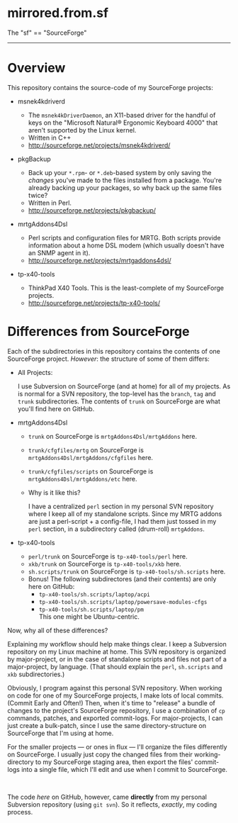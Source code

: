 mirrored.from.sf
================

The "sf" == "SourceForge"

---

# Overview #

This repository contains the source-code of my SourceForge projects:

* msnek4kdriverd
  - The `msnek4kDriverDaemon`, an X11-based driver for the handful of
    keys on the "Microsoft Natural® Ergonomic Keyboard 4000" that
    aren't supported by the Linux kernel.
  - Written in C++
  - http://sourceforge.net/projects/msnek4kdriverd/

* pkgBackup
  - Back up your `*.rpm`- or `*.deb`-based system by only saving the
    *changes* you've made to the files installed from a package.
    You're already backing up your packages, so why back up the same
    files twice?
  - Written in Perl.
  - http://sourceforge.net/projects/pkgbackup/

* mrtgAddons4Dsl
  - Perl scripts and configuration files for MRTG.
    Both scripts provide information about a home DSL modem (which
    usually doesn't have an SNMP agent in it).
  - http://sourceforge.net/projects/mrtgaddons4dsl/

* tp-x40-tools
  - ThinkPad X40 Tools.  This is the least-complete of my SourceForge
    projects.
  - http://sourceforge.net/projects/tp-x40-tools/


# Differences from SourceForge #

Each of the subdirectories in this repository contains the contents of
one SourceForge project.  *However*:  the structure of some of them
differs:

* All Projects:

  I use Subversion on SourceForge (and at home) for all of my
  projects.  As is normal for a SVN repository, the top-level has the
 `branch`, `tag` and `trunk` subdirectories.  The contents of `trunk`
  on SourceForge are what you'll find here on GitHub.

* mrtgAddons4Dsl
  - `trunk` on SourceForge is `mrtgAddons4Dsl/mrtgAddons` here.
  - `trunk/cfgfiles/mrtg` on SourceForge is
    `mrtgAddons4Dsl/mrtgAddons/cfgfiles` here.
  - `trunk/cfgfiles/scripts` on SourceForge is
    `mrtgAddons4Dsl/mrtgAddons/etc` here.
  - Why is it like this?

    I have a centralized `perl` section in my personal SVN repository
    where I keep all of my standalone scripts.  Since my MRTG addons
    are just a perl-script + a config-file, I had them just tossed in
    my `perl` section, in a subdirectory called (drum-roll)
    `mrtgAddons`.

* tp-x40-tools
  - `perl/trunk` on SourceForge is `tp-x40-tools/perl` here.
  - `xkb/trunk` on SourceForge is `tp-x40-tools/xkb` here.
  - `sh.scripts/trunk` on SourceForge is `tp-x40-tools/sh.scripts` here.
  - Bonus!  The following subdirectores (and their contents) are only
    here on GitHub:
    + `tp-x40-tools/sh.scripts/laptop/acpi`
    + `tp-x40-tools/sh.scripts/laptop/powersave-modules-cfgs`
    + `tp-x40-tools/sh.scripts/laptop/pm`<br/>
      This one might be Ubuntu-centric.
 

Now, why all of these differences?

Explaining my workflow should help make things clear.  I keep a
Subversion repository on my Linux machine at home.  This SVN
repository is organized by major-project, or in the case of standalone
scripts and files not part of a major-project, by language.  (That
should explain the `perl`, `sh.scripts` and `xkb` subdirectories.)

Obviously, I program against this personal SVN repository.  When
working on code for one of my SourceForge projects, I make lots of
local commits.  (Commit Early and Often!)  Then, when it's time to
"release" a bundle of changes to the project's SourceForge repository,
I use a combination of `cp` commands, patches, and exported
commit-logs.  For major-projects, I can just create a bulk-patch,
since I use the same directory-structure on SourceForge that I'm using
at home.

For the smaller projects — or ones in flux — I'll organize the files
differently on SourceForge.  I usually just copy the changed files
from their working-directory to my SourceForge staging area, then
export the files' commit-logs into a single file, which I'll edit and
use when I commit to SourceForge.

 

The code *here* on GitHub, however, came **directly** from my personal
Subversion repository (using `git svn`).  So it reflects, *exactly*,
my coding process.
